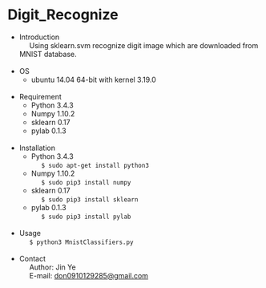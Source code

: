 # Digit_Recognize
* Introduction
<br>&nbsp;&nbsp;&nbsp;&nbsp;
Using sklearn.svm recognize digit image which are downloaded from MNIST database.
<br><br>
* OS
  * ubuntu 14.04 64-bit with kernel 3.19.0
<br><br>
* Requirement
  * Python 3.4.3
  * Numpy 1.10.2
  * sklearn 0.17
  * pylab 0.1.3
  <br><br>
* Installation
  * Python 3.4.3
  <br>&nbsp;&nbsp;&nbsp;&nbsp;
  `$ sudo apt-get install python3`
  * Numpy 1.10.2
  <br>&nbsp;&nbsp;&nbsp;&nbsp;
  `$ sudo pip3 install numpy`
  * sklearn 0.17
  <br>&nbsp;&nbsp;&nbsp;&nbsp;
  `$ sudo pip3 install sklearn`
  * pylab 0.1.3
  <br>&nbsp;&nbsp;&nbsp;&nbsp;
  `$ sudo pip3 install pylab`
<br><br>
* Usage
 <br>&nbsp;&nbsp;&nbsp;&nbsp;
 `$ python3 MnistClassifiers.py`
<br><br>
* Contact
<br>&nbsp;&nbsp;&nbsp;&nbsp;
Author: Jin Ye
<br>&nbsp;&nbsp;&nbsp;&nbsp;
E-mail: don0910129285@gmail.com
